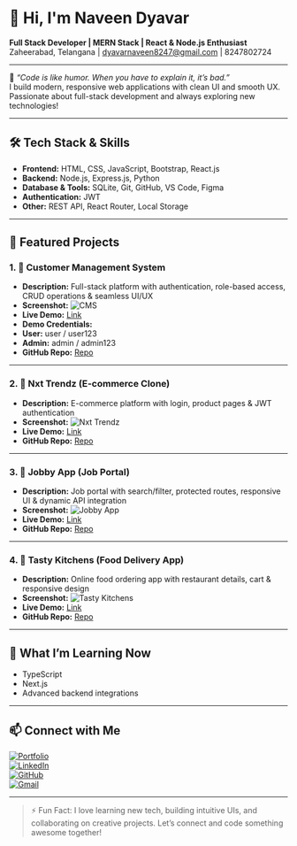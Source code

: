 # 👋 Hi, I'm Naveen Dyavar

**Full Stack Developer | MERN Stack | React & Node.js Enthusiast**  
Zaheerabad, Telangana | [dyavarnaveen8247@gmail.com](mailto:dyavarnaveen8247@gmail.com) | 8247802724  

---

🌟 _“Code is like humor. When you have to explain it, it’s bad.”_  
I build modern, responsive web applications with clean UI and smooth UX. Passionate about full-stack development and always exploring new technologies!

---

## 🛠️ Tech Stack & Skills

- **Frontend:** HTML, CSS, JavaScript, Bootstrap, React.js  
- **Backend:** Node.js, Express.js, Python  
- **Database & Tools:** SQLite, Git, GitHub, VS Code, Figma  
- **Authentication:** JWT  
- **Other:** REST API, React Router, Local Storage  

---

## 🧩 Featured Projects

### 1. 💼 Customer Management System
- **Description:** Full-stack platform with authentication, role-based access, CRUD operations & seamless UI/UX  
- **Screenshot:** ![CMS](https://via.placeholder.com/300x150)  
- **Live Demo:** [Link](https://customer-managemrnt-app-client.vercel.app)
- **Demo Credentials:**  
- **User:** user / user123  
- **Admin:** admin / admin123 
- **GitHub Repo:** [Repo](https://github.com/Naveen-8247/Customers-Management-App)

---

### 2. 🛒 Nxt Trendz (E-commerce Clone)
- **Description:** E-commerce platform with login, product pages & JWT authentication  
- **Screenshot:** ![Nxt Trendz](https://via.placeholder.com/300x150)  
- **Live Demo:** [Link](https://naveenstrends.ccbp.tech)  
- **GitHub Repo:** [Repo](https://github.com/Naveen-8247/NxtTrendz-E-CommerceApplication)

---

### 3. 💼 Jobby App (Job Portal)
- **Description:** Job portal with search/filter, protected routes, responsive UI & dynamic API integration  
- **Screenshot:** ![Jobby App](https://via.placeholder.com/300x150)  
- **Live Demo:** [Link](https://dyavarjobsearch.ccbp.tech)  
- **GitHub Repo:** [Repo](https://github.com/Naveen-8247/JobbyApp)

---

### 4. 🍴 Tasty Kitchens (Food Delivery App)
- **Description:** Online food ordering app with restaurant details, cart & responsive design  
- **Screenshot:** ![Tasty Kitchens](https://via.placeholder.com/300x150)  
- **Live Demo:** [Link](https://dyavarkitchens.ccbp.tech)  
- **GitHub Repo:** [Repo](https://github.com/Naveen-8247/Tasty-Kitchens)

---

## 🚀 What I’m Learning Now

- TypeScript  
- Next.js  
- Advanced backend integrations  

---

## 📫 Connect with Me

[![Portfolio](https://img.shields.io/badge/Portfolio-0099ff?style=for-the-badge&logo=vercel&logoColor=white)](https://portfolio-72jb.vercel.app)  
[![LinkedIn](https://img.shields.io/badge/LinkedIn-0077b5?style=for-the-badge&logo=linkedin&logoColor=white)](https://linkedin.com/in/dyavarnaveenkumar)  
[![GitHub](https://img.shields.io/badge/GitHub-181717?style=for-the-badge&logo=github&logoColor=white)](https://github.com/Naveen-8247)  
[![Gmail](https://img.shields.io/badge/Gmail-d14836?style=for-the-badge&logo=gmail&logoColor=white)](mailto:dyavarnaveen8247@gmail.com)

---

> ⚡ Fun Fact: I love learning new tech, building intuitive UIs, and collaborating on creative projects. Let’s connect and code something awesome together!

